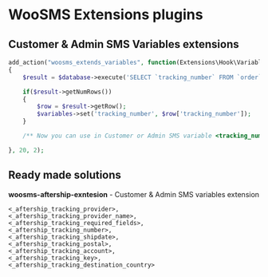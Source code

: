 # WooSMS Extensions plugins

## Customer & Admin SMS Variables extensions

```php
add_action("woosms_extends_variables", function(Extensions\Hook\Variables $variables, Extensions\Database\IDatabase $database)
{
    $result = $database->execute('SELECT `tracking_number` FROM `order` WHERE order_id = "'.$database->escape($variables->get('order_id')).'"');

    if($result->getNumRows())
    {
        $row = $result->getRow();
        $variables->set('tracking_number', $row['tracking_number']);
    }

    /** Now you can use in Customer or Admin SMS variable <tracking_number> */

}, 20, 2);
```

## Ready made solutions

**woosms-aftership-exntesion** - Customer & Admin SMS variables extension
```
<_aftership_tracking_provider>,
<_aftership_tracking_provider_name>,
<_aftership_tracking_required_fields>,
<_aftership_tracking_number>,
<_aftership_tracking_shipdate>,
<_aftership_tracking_postal>,
<_aftership_tracking_account>,
<_aftership_tracking_key>,
<_aftership_tracking_destination_country>
```
